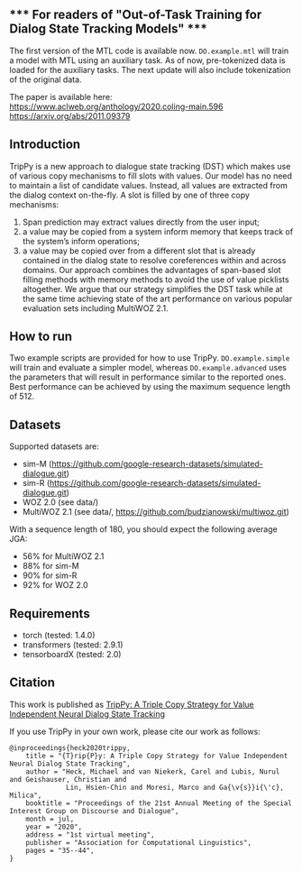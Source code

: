 ## *** For readers of "Out-of-Task Training for Dialog State Tracking Models" ***

The first version of the MTL code is available now. `DO.example.mtl` will train a model with MTL using an auxiliary task. As of now, pre-tokenized data is loaded for the auxiliary tasks. The next update will also include tokenization of the original data.

The paper is available here:
https://www.aclweb.org/anthology/2020.coling-main.596
https://arxiv.org/abs/2011.09379

## Introduction

TripPy is a new approach to dialogue state tracking (DST) which makes use of various copy mechanisms to fill slots with values. Our model has no need to maintain a list of candidate values. Instead, all values are extracted from the dialog context on-the-fly.
A slot is filled by one of three copy mechanisms:
1. Span prediction may extract values directly from the user input;
2. a value may be copied from a system inform memory that keeps track of the system’s inform operations;
3. a value may be copied over from a different slot that is already contained in the dialog state to resolve coreferences within and across domains.
Our approach combines the advantages of span-based slot filling methods with memory methods to avoid the use of value picklists altogether. We argue that our strategy simplifies the DST task while at the same time achieving state of the art performance on various popular evaluation sets including MultiWOZ 2.1.

## How to run

Two example scripts are provided for how to use TripPy. `DO.example.simple` will train and evaluate a simpler model, whereas `DO.example.advanced` uses the parameters that will result in performance similar to the reported ones. Best performance can be achieved by using the maximum sequence length of 512.

## Datasets

Supported datasets are:
- sim-M (https://github.com/google-research-datasets/simulated-dialogue.git)
- sim-R (https://github.com/google-research-datasets/simulated-dialogue.git)
- WOZ 2.0 (see data/)
- MultiWOZ 2.1 (see data/, https://github.com/budzianowski/multiwoz.git)

With a sequence length of 180, you should expect the following average JGA:
- 56% for MultiWOZ 2.1
- 88% for sim-M
- 90% for sim-R
- 92% for WOZ 2.0

## Requirements

- torch (tested: 1.4.0)
- transformers (tested: 2.9.1)
- tensorboardX (tested: 2.0)

## Citation

This work is published as [TripPy: A Triple Copy Strategy for Value Independent Neural Dialog State Tracking](https://www.aclweb.org/anthology/2020.sigdial-1.4/)

If you use TripPy in your own work, please cite our work as follows:

```
@inproceedings{heck2020trippy,
    title = "{T}rip{P}y: A Triple Copy Strategy for Value Independent Neural Dialog State Tracking",
    author = "Heck, Michael and van Niekerk, Carel and Lubis, Nurul and Geishauser, Christian and
              Lin, Hsien-Chin and Moresi, Marco and Ga{\v{s}}i{\'c}, Milica",
    booktitle = "Proceedings of the 21st Annual Meeting of the Special Interest Group on Discourse and Dialogue",
    month = jul,
    year = "2020",
    address = "1st virtual meeting",
    publisher = "Association for Computational Linguistics",
    pages = "35--44",
}
```


